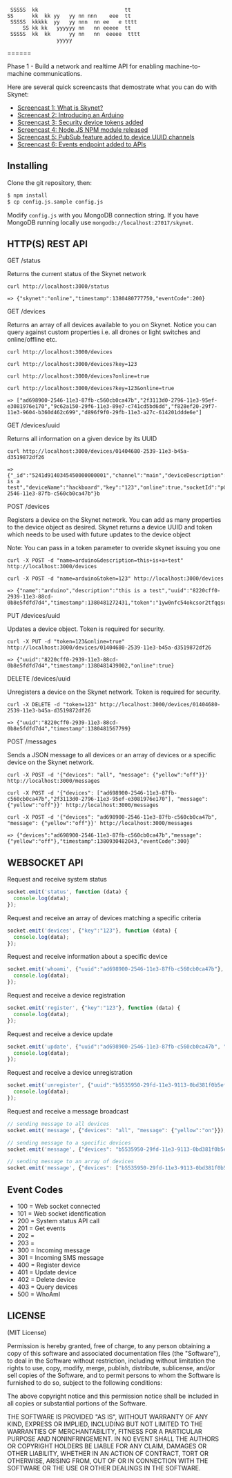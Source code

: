 ```
 SSSSS  kk                            tt
SS      kk  kk yy   yy nn nnn    eee  tt
 SSSSS  kkkkk  yy   yy nnn  nn ee   e tttt
     SS kk kk   yyyyyy nn   nn eeeee  tt
 SSSSS  kk  kk      yy nn   nn  eeeee  tttt
                yyyyy
```
======

Phase 1 - Build a network and realtime API for enabling machine-to-machine communications.

Here are several quick screencasts that demostrate what you can do with Skynet:

* [Screencast 1: What is Skynet?](http://www.youtube.com/watch?v=cPs1JNFyXjk)
* [Screencast 2: Introducing an Arduino](http://www.youtube.com/watch?v=SzaTPiaDDQI)
* [Screencast 3: Security device tokens added](http://www.youtube.com/watch?v=TB6RyzT10EA)
* [Screencast 4: Node.JS NPM module released](http://www.youtube.com/watch?v=0WjNG6AOcXM)
* [Screencast 5: PubSub feature added to device UUID channels](https://www.youtube.com/watch?v=SL_c1MSgMaw)
* [Screencast 6: Events endpoint added to APIs](https://www.youtube.com/watch?v=GJqSabO1EUA)

Installing
----------

Clone the git repository, then:

```bash
$ npm install
$ cp config.js.sample config.js
```

Modify `config.js` with you MongoDB connection string. If you have MongoDB running locally use `mongodb://localhost:27017/skynet`.

HTTP(S) REST API
----------------

GET /status

Returns the current status of the Skynet network

```
curl http://localhost:3000/status

=> {"skynet":"online","timestamp":1380480777750,"eventCode":200}
```

GET /devices

Returns an array of all devices available to you on Skynet. Notice you can query against custom properties i.e. all drones or light switches and online/offline etc.

```
curl http://localhost:3000/devices

curl http://localhost:3000/devices?key=123

curl http://localhost:3000/devices?online=true

curl http://localhost:3000/devices?key=123&online=true

=> ["ad698900-2546-11e3-87fb-c560cb0ca47b","2f3113d0-2796-11e3-95ef-e3081976e170","9c62a150-29f6-11e3-89e7-c741cd5bd6dd","f828ef20-29f7-11e3-9604-b360d462c699","d896f9f0-29fb-11e3-a27c-614201ddde6e"]
```

GET /devices/uuid

Returns all information on a given device by its UUID

```
curl http://localhost:3000/devices/01404680-2539-11e3-b45a-d3519872df26

=> {"_id":"5241d9140345450000000001","channel":"main","deviceDescription":"this is a test","deviceName":"hackboard","key":"123","online":true,"socketId":"pG5UAhaZa_xXlvrItvTd","timestamp":1380340661522,"uuid":"ad698900-2546-11e3-87fb-c560cb0ca47b"}b
```

POST /devices

Registers a device on the Skynet network. You can add as many properties to the device object as desired. Skynet returns a device UUID and token which needs to be used with future updates to the device object

Note: You can pass in a token parameter to overide skynet issuing you one

```
curl -X POST -d "name=arduino&description=this+is+a+test" http://localhost:3000/devices

curl -X POST -d "name=arduino&token=123" http://localhost:3000/devices

=> {"name":"arduino","description":"this is a test","uuid":"8220cff0-2939-11e3-88cd-0b8e5fdfd7d4","timestamp":1380481272431,"token":"1yw0nfc54okcsor2tfqqsuvnrcf2yb9","online":false,"_id":"524878f8cc12f0877f000003"}
```

PUT /devices/uuid

Updates a device object. Token is required for security.

```
curl -X PUT -d "token=123&online=true" http://localhost:3000/devices/01404680-2539-11e3-b45a-d3519872df26

=> {"uuid":"8220cff0-2939-11e3-88cd-0b8e5fdfd7d4","timestamp":1380481439002,"online":true}
```

DELETE /devices/uuid

Unregisters a device on the Skynet network. Token is required for security.

```
curl -X DELETE -d "token=123" http://localhost:3000/devices/01404680-2539-11e3-b45a-d3519872df26

=> {"uuid":"8220cff0-2939-11e3-88cd-0b8e5fdfd7d4","timestamp":1380481567799}
```

POST /messages

Sends a JSON message to all devices or an array of devices or a specific device on the Skynet network.

```
curl -X POST -d '{"devices": "all", "message": {"yellow":"off"}}' http://localhost:3000/messages

curl -X POST -d '{"devices": ["ad698900-2546-11e3-87fb-c560cb0ca47b","2f3113d0-2796-11e3-95ef-e3081976e170"], "message": {"yellow":"off"}}' http://localhost:3000/messages

curl -X POST -d '{"devices": "ad698900-2546-11e3-87fb-c560cb0ca47b", "message": {"yellow":"off"}}' http://localhost:3000/messages

=> {"devices":"ad698900-2546-11e3-87fb-c560cb0ca47b","message":{"yellow":"off"},"timestamp":1380930482043,"eventCode":300}
```

WEBSOCKET API
-------------

Request and receive system status

```js
socket.emit('status', function (data) {
  console.log(data);
});
```

Request and receive an array of devices matching a specific criteria

```js
socket.emit('devices', {"key":"123"}, function (data) {
  console.log(data);
});
```

Request and receive information about a specific device

```js
socket.emit('whoami', {"uuid":"ad698900-2546-11e3-87fb-c560cb0ca47b"}, function (data) {
  console.log(data);
});
```

Request and receive a device registration

```js
socket.emit('register', {"key":"123"}, function (data) {
  console.log(data);
});
```

Request and receive a device update

```js
socket.emit('update', {"uuid":"ad698900-2546-11e3-87fb-c560cb0ca47b", "token": "zh4p7as90pt1q0k98fzvwmc9rmjkyb9", "key":"777"}, function (data) {
  console.log(data);
});
```

Request and receive a device unregistration

```js
socket.emit('unregister', {"uuid":"b5535950-29fd-11e3-9113-0bd381f0b5ef", "token": "2ls40jx80s9bpgb9w2g0vi2li72v5cdi"}, function (data) {
  console.log(data);
});
```

Request and receive a message broadcast

```js
// sending message to all devices
socket.emit('message', {"devices": "all", "message": {"yellow":"on"}});

// sending message to a specific devices
socket.emit('message', {"devices": "b5535950-29fd-11e3-9113-0bd381f0b5ef", "message": {"yellow":"on"}});

// sending message to an array of devices
socket.emit('message', {"devices": ["b5535950-29fd-11e3-9113-0bd381f0b5ef", "ad698900-2546-11e3-87fb-c560cb0ca47b"], "message": {"yellow":"on"}});
```

Event Codes
-----------

* 100 = Web socket connected
* 101 = Web socket identification
* 200 = System status API call
* 201 = Get events
* 202 =
* 203 =
* 300 = Incoming message
* 301 = Incoming SMS message
* 400 = Register device
* 401 = Update device
* 402 = Delete device
* 403 = Query devices
* 500 = WhoAmI

LICENSE
-------

(MIT License)

Permission is hereby granted, free of charge, to any person obtaining
a copy of this software and associated documentation files (the
"Software"), to deal in the Software without restriction, including
without limitation the rights to use, copy, modify, merge, publish,
distribute, sublicense, and/or sell copies of the Software, and to
permit persons to whom the Software is furnished to do so, subject to
the following conditions:

The above copyright notice and this permission notice shall be
included in all copies or substantial portions of the Software.

THE SOFTWARE IS PROVIDED "AS IS", WITHOUT WARRANTY OF ANY KIND,
EXPRESS OR IMPLIED, INCLUDING BUT NOT LIMITED TO THE WARRANTIES OF
MERCHANTABILITY, FITNESS FOR A PARTICULAR PURPOSE AND
NONINFRINGEMENT. IN NO EVENT SHALL THE AUTHORS OR COPYRIGHT HOLDERS BE
LIABLE FOR ANY CLAIM, DAMAGES OR OTHER LIABILITY, WHETHER IN AN ACTION
OF CONTRACT, TORT OR OTHERWISE, ARISING FROM, OUT OF OR IN CONNECTION
WITH THE SOFTWARE OR THE USE OR OTHER DEALINGS IN THE SOFTWARE.
